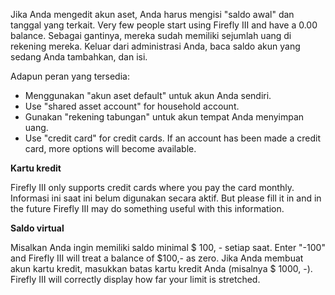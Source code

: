 Jika Anda mengedit akun aset, Anda harus mengisi "saldo awal" dan tanggal yang terkait. Very few people start using Firefly III and have a 0.00 balance. Sebagai gantinya, mereka sudah memiliki sejumlah uang di rekening mereka. Keluar dari administrasi Anda, baca saldo akun yang sedang Anda tambahkan, dan isi.

Adapun peran yang tersedia:

- Menggunakan "akun aset default" untuk akun Anda sendiri.
- Use "shared asset account" for household account.
- Gunakan "rekening tabungan" untuk akun tempat Anda menyimpan uang.
- Use "credit card" for credit cards. If an account has been made a credit card, more options will become available.

**Kartu kredit**

Firefly III only supports credit cards where you pay the card monthly. Informasi ini saat ini belum digunakan secara aktif. But please fill it in and in the future Firefly III may do something useful with this information.

**Saldo virtual**

Misalkan Anda ingin memiliki saldo minimal $ 100, - setiap saat. Enter "-100" and Firefly III will treat a balance of $100,- as zero. Jika Anda membuat akun kartu kredit, masukkan batas kartu kredit Anda (misalnya $ 1000, -). Firefly III will correctly display how far your limit is stretched.